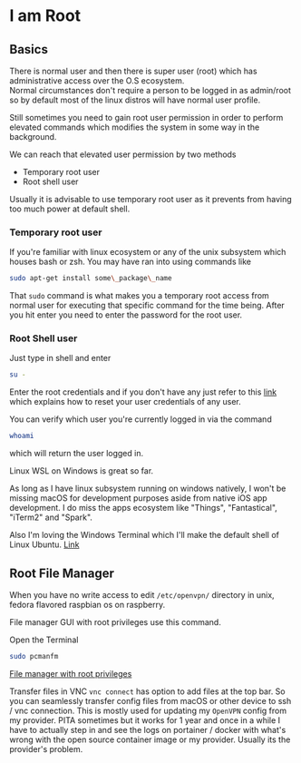# I am Root

## Basics

There is normal user and then there is super user \(root\) which has administrative access over the O.S ecosystem.  
Normal circumstances don't require a person to be logged in as admin/root so by default most of the linux distros will have normal user profile.

Still sometimes you need to gain root user permission in order to perform elevated commands which modifies the system in some way in the background.

We can reach that elevated user permission by two methods

* Temporary root user
* Root shell user

Usually it is advisable to use temporary root user as it prevents from having too much power at default shell.

### Temporary root user

If you're familiar with linux ecosystem or any of the unix subsystem which houses bash or zsh. You may have ran into using commands like

```sh
sudo apt-get install some\_package\_name
```

That `sudo` command is what makes you a temporary root access from normal user for executing that specific command for the time being. After you hit enter you need to enter the password for the root user.

### Root Shell user

Just type in shell and enter

```sh
su -
```

Enter the root credentials and if you don't have any just refer to this [link](https://vitux.com/how-to-become-root-user-in-ubuntu-command-line-using-su-and-sudo/) which explains how to reset your user credentials of any user.

You can verify which user you're currently logged in via the command

```sh
whoami
```

which will return the user logged in.

Linux WSL on Windows is great so far.

As long as I have linux subsystem running on windows natively, I won't be missing macOS for development purposes aside from native iOS app development. I do miss the apps ecosystem like "Things", "Fantastical", "iTerm2" and "Spark".

Also I'm loving the Windows Terminal which I'll make the default shell of Linux Ubuntu. [Link](https://superuser.com/questions/1456511/is-there-a-way-to-change-the-default-shell-in-windows-terminal)



## Root File Manager

When you have no write access to edit `/etc/openvpn/` directory in unix, fedora flavored raspbian os on raspberry.


File manager GUI with root privileges use this command.

Open the Terminal

```sh
sudo pcmanfm
```

[File manager with root privileges](https://forums.raspberrypi.com/viewtopic.php?t=164083)


Transfer files in VNC `vnc connect` has option to add files at the top bar. So you can seamlessly transfer config files from macOS or other device to ssh / vnc connection.
This is mostly used for updating my `OpenVPN` config from my provider. PITA sometimes but it works for 1 year and once in a while I have to actually step in and see the logs on portainer / docker with what's wrong with the open source container image or my provider. Usually its the provider's problem. 
